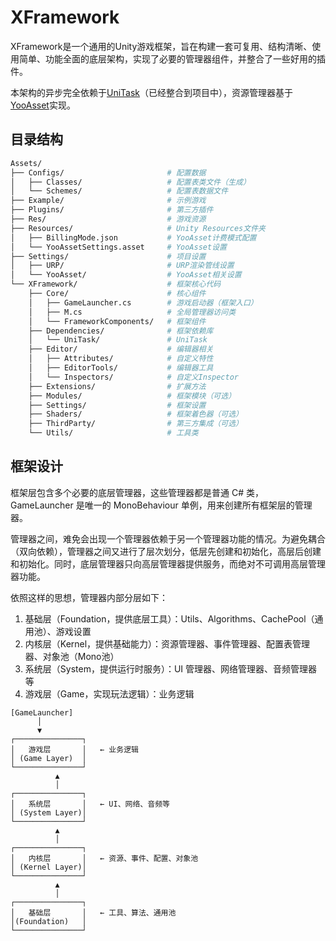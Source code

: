 # XFramework

XFramework是一个通用的Unity游戏框架，旨在构建一套可复用、结构清晰、使用简单、功能全面的底层架构，实现了必要的管理器组件，并整合了一些好用的插件。

本架构的异步完全依赖于[UniTask](https://github.com/Cysharp/UniTask)（已经整合到项目中），资源管理器基于[YooAsset](https://github.com/tuyoogame/YooAsset)实现。

## 目录结构

```bash
Assets/
├── Configs/                       # 配置数据
│   ├── Classes/                   # 配置表类文件（生成）
│   └── Schemes/                   # 配置表数据文件
├── Example/                       # 示例游戏
├── Plugins/                       # 第三方插件
├── Res/                           # 游戏资源
├── Resources/                     # Unity Resources文件夹
│   ├── BillingMode.json           # YooAsset计费模式配置
│   └── YooAssetSettings.asset     # YooAsset设置
├── Settings/                      # 项目设置
│   ├── URP/                       # URP渲染管线设置
│   └── YooAsset/                  # YooAsset相关设置
└── XFramework/                    # 框架核心代码
    ├── Core/                      # 核心组件
    │   ├── GameLauncher.cs        # 游戏启动器（框架入口）
    │   ├── M.cs                   # 全局管理器访问类
    │   └── FrameworkComponents/   # 框架组件
    ├── Dependencies/              # 框架依赖库
    │   └── UniTask/               # UniTask
    ├── Editor/                    # 编辑器相关
    │   ├── Attributes/            # 自定义特性
    │   ├── EditorTools/           # 编辑器工具
    │   └── Inspectors/            # 自定义Inspector
    ├── Extensions/                # 扩展方法
    ├── Modules/                   # 框架模块（可选）
    ├── Settings/                  # 框架设置
    ├── Shaders/                   # 框架着色器（可选）
    ├── ThirdParty/                # 第三方集成（可选）
    └── Utils/                     # 工具类
```

## 框架设计

框架层包含多个必要的底层管理器，这些管理器都是普通 C# 类，GameLauncher 是唯一的 MonoBehaviour 单例，用来创建所有框架层的管理器。

管理器之间，难免会出现一个管理器依赖于另一个管理器功能的情况。为避免耦合（双向依赖），管理器之间又进行了层次划分，低层先创建和初始化，高层后创建和初始化。同时，底层管理器只向高层管理器提供服务，而绝对不可调用高层管理器功能。

依照这样的思想，管理器内部分层如下：

1. 基础层（Foundation，提供底层工具）：Utils、Algorithms、CachePool（通用池）、游戏设置
2. 内核层（Kernel，提供基础能力）：资源管理器、事件管理器、配置表管理器、对象池（Mono池）
3. 系统层（System，提供运行时服务）：UI 管理器、网络管理器、音频管理器 等
4. 游戏层（Game，实现玩法逻辑）：业务逻辑

```text
[GameLauncher]
      │
      ▼
┌───────────────┐
│   游戏层       │   ← 业务逻辑
│ (Game Layer)  │
└───────────────┘
          ▲
          │
┌───────────────┐
│   系统层       │   ← UI、网络、音频等
│ (System Layer)│
└───────────────┘
          ▲
          │
┌───────────────┐
│   内核层       │   ← 资源、事件、配置、对象池
│ (Kernel Layer)│
└───────────────┘
          ▲
          │
┌───────────────┐
│   基础层       │   ← 工具、算法、通用池
│(Foundation)   │
└───────────────┘
```